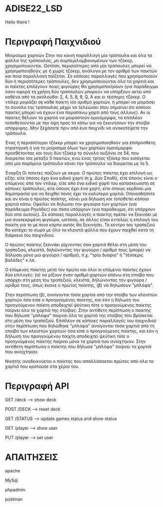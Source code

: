 # ADISE22_LSD

Hello there ! 

# Περιγραφή Παιχνιδιού


  Μοίρασμα χαρτιών
Στην πιο κοινή παραλλαγή μία τράπουλα και όλα τα φύλλα της τράπουλας, μη συμπεριλαμβανομένων των τζόκερ, χρησιμοποιούνται. Ωστόσο, περισσότερες από μία τράπουλες μπορεί να χρησιμοποιηθούν, με ή χωρίς τζόκερ, ανάλογα με τον αριθμό των παικτών και ποια παραλλαγή παίζεται. Σε κάποιες παραλλαγές που χρησιμοποιούν δύο ή περισσότερες τράπουλες, δεν χρησιμοποιούνται όλα τα χαρτιά και οι παίκτες επιλέγουν ποιες φιγούρες θα χρησιμοποιήσουν (για παράδειγμα όσον αφορά τη χρήση δύο τραπουλών μπορούν να υπάρξουν οκτώ από καθένα από τα ακόλουθα: 2, 4, 5, 8, 9, Q, Α και οι τέσσερις τζόκερ. Ο ντίλερ μοιράζει σε κάθε παίκτη ίσο αριθμό χαρτιών, ή μπορεί να μοιράσει το σύνολο της τράπουλας μέχρι να τελειώσει (που σημαίνει ότι κάποιοι παίκτες μπορεί να έχουν ένα παραπάνω χαρτί από τους άλλους). Αν οι παίκτες θέλουν τα χαρτιά να μοιραστούν ομοιόμορφα, τα επιπλέον τοποθετούνται με την όψη προς τα κάτω για να ξεκινήσουν την στοίβα απόρριψης. Μην ξεχάσετε πριν από ένα παιχνίδι να ανακατέψετε την τράπουλα.

Ένας ή περισσότεροι τζόκερ μπορεί να χρησιμοποιηθούν για επιπρόσθετη στρατηγική ή για το μοίρασμα όλων των χαρτιών ομοιόμορφα: προσθέτοντας και τους δύο τζόκερ το σύνολο αυξάνει σε 54, που διαιρείται ίσα μεταξύ 3 παικτών, ενώ ένας τρίτος τζόκερ που εισάγεται από μία παρόμοια τράπουλα κάνει την τράπουλα να διαιρείται με το 5.

Έναρξη
Οι παίκτες παίζουν με σειρα. Ο πρώτος παίκτης έχει επιλογή ως εξής: είτε όποιος έχει ένα ειδικό χαρτί (π.χ. Δύο Σπαθί), είτε όποιος είναι ο επόμενος από τον ντίλερ, είτε από ένα ειδικό χαρτί του κατασκευαστή σε κάποιες τράπουλες, είτε όποιος έχει ένα χαρτί, είτε όποιος κερδίσει μια δημοπρασία για να δειχθεί ποιος έχει τα καλύτερα χαρτιά. Οποιοσδήποτε και αν είναι ο πρώτος παίκτης, κάνει μια δήλωση και τοποθετεί κάποια χαρτιά κάτω. Οφείλει να δηλώσει την φιγούρα των χαρτιών (για παράδειγμα Ρηγάδες) και πόσα υπάρχουν (για παράδειγμα, ότι υπάρχουν δύο από αυτούς). Σε κάποιες παραλλαγές ο παίκτης πρέπει να ξεκινάει με μια συγκεκριμένη φιγούρα, ωστόσο, σε άλλες είναι εντελώς η επιλογή του παίκτη για το με ποια κάρτα αυτός θα ξεκινήσει. Το κέντρο του τραπεζιού θα κατέχει το σωρό με όλα τα κλειστά φύλλα που έχουν παιχθεί κατά τη διάρκεια του παιχνιδιού.

Ο πρώτος παίκτης ξεκινάει ρίχνοντας όσα χαρτιά θέλει στη μέση του τραπεζιού, κλειστά, δηλώνοντας την φιγούρα / αριθμό τους (μπορεί να δηλώσει μόνο μια φιγούρα / αριθμό), π.χ. "τρία δυάρια" ή "τέσσερις βαλέδες" κ.λπ..

Ο επόμενος παίκτης μετά τον πρώτο και όλοι οι επόμενοι παίκτες έχουν δύο επιλογές: (α) να ρίξουν έναν αριθμό χαρτιών επάνω στη στοίβα που υπάρχει στη μέση του τραπεζιού, κλειστά, δηλώνοντας την φιγούρα / αριθμό τους, όπως έκανε ο πρώτος παίκτης, (β) να δηλώσουν "μπλόφα".

Στην περίπτωση (β), ανοίγονται τόσα χαρτιά από την στοίβα των κλειστών χαρτιών όσα είπε ο προηγούμενος παίκτης, και εάν η δήλωση του προηγούμενου παίκτη αποδειχτεί ψεύτικη τότε ο προηγούμενος παίκτης παίρνει όλα τα χαρτιά της στοίβας. Στην αντίθετη περίπτωση ο παίκτης που δήλωσε "μπλόφα" παίρνει όλα τα χαρτιά της στοίβας που βρίσκεται στη μέση του τραπεζιού. Επιπλέον σε κάποιες παραλλαγές του παιχνιδιού στην περίπτωση που δηλώθηκε "μπλόφα" ανοίγονται τόσα χαρτιά από τη στοίβα των κλειστών χαρτιών όσα είπε ο προηγούμενος παίκτης, και εάν η δήλωση του προηγούμενου παίχτη αποδειχτεί ψεύτικη τότε ο προηγούμενος παίκτης παίρνει μόνο τα χαρτιά που ανοίχτηκαν. Στην αντίθετη περίπτωση ο παίκτης που δήλωσε "μπλόφα" παίρνει τα χαρτιά που ανοίχτηκαν.

Νικητής αναδεικνύεται ο παίκτης που απαλλάσσεται πρώτος από όλα τα χαρτιά που κρατούσε στα χέρια του.


# Περιγραφή API

GET /deck  --> show deck

POST /DECK --> reset deck

GET /STATUS --> update games status and show status

GET /player --> show user 

PUT /player --> set user 


# ΑΠΑΙΤΗΣΕΙΣ 

apache

MySql 

phpadmin

postman











